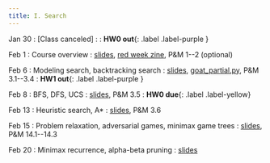 ```yaml
---
title: I. Search
---
```


Jan 30
: [Class canceled]
  : 
: **HW0 out**{: .label .label-purple }

Feb 1
: Course overview
  : [slides](../assets/files/L01-overview.pdf), [red week zine](../assets/files/REDWEEKZINE.pdf), P&M 1--2 (optional)

Feb 6
: Modeling search, backtracking search
  : [slides](../assets/files/L02-search.pdf), [goat_partial.py](../assets/files/goat_partial.py), P&M 3.1--3.4
: **HW1 out**{: .label .label-purple }

Feb 8
: BFS, DFS, UCS
  : [slides](../assets/files/L03-search.pdf), P&M 3.5
: **HW0 due**{: .label .label-yellow}

Feb 13
: Heuristic search, A*
  : [slides](../assets/files/L04-search.pdf), P&M 3.6

Feb 15
: Problem relaxation, adversarial games, minimax game trees
  : [slides](../assets/files/L05-search.pdf), P&M 14.1--14.3

Feb 20
: Minimax recurrence, alpha-beta pruning
  : [slides](../assets/files/L06-search.pdf)

<!-- 
problem relaxation, Adversarial games, minimax, alpha-beta pruning
P&M 14.1--14.3
 -->
